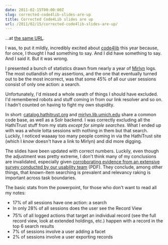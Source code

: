 ```yaml
---
date: 2011-02-15T00:00:00Z
slug: corrected-code4lib-slides-are-up
title: Corrected Code4Lib slides are up
url: /2011/02/15/corrected-code4lib-slides-are-up/
---
```


...at <a href="http://robotlibrarian.billdueber.com/wp-content/uploads/2011/02/dueber_lightning_c4l11.ppt">the same URL</a>.

I was, to put it mildly, incredibly excited about <a href="http://code4lib.org/">code4lib</a> this year because, for once, I thought I had something to say. And I did have something to say. And I said it. But it was wrong.

I presented a bunch of statistics drawn from nearly a year of <a href="http://mirlyn.lib.umich.edu/">Mirlyn</a> logs. The most outlandish of my assertions, and the one that eventually turned out to be the most incorrect, was that some 45% of all our user sessions consist of only one action: a search.

Unfortunately, I'd missed a whole swath of things I should have excluded. I'd remembered robots and stuff coming in from our link resolver and so on. I hadn't counted on having to fight my own stupidity.

In short: <a href="http://catalog.hathitrust.org/">catalog.hathitrust.org</a> and <a href="http://mirlyn.lib.umich.edu/">mirlyn.lib.umich.edu</a> share a common code base, as well as a Solr backend. I was correctly excluding all the HathiTrust stuff from my stats <em>except for simple searches</em>. What I ended up with was a whole lotta sessions with nothing in them but that search. Luckily, I noticed waaaay too many people coming in via the HathiTrust site (which I <em>know</em> doesn't have a link to Mirlyn) and did more digging.

The slides have been updated with correct numbers. Luckily, even though the adjustment was pretty extreme, I don't think many of my conclusions are invalidated, especially given <a href="http://www.lib.umich.edu/files/services/usability/MirlynSearchSurvey_Feb2011.pdf">corroborating evidence from an extensive survey conducted by our usability team</a> (PDF). They conclude, among other things, that known-item searching is prevalent and relevancy raking is important across task boundaries.

The basic stats from the powerpoint, for those who don't want to read all my notes:
<ul>
	<li>17% of all sessions have one action: a search</li>
	<li>In only 28% of all sessions does the user see the Record View</li>
	<li>75% of all logged actions that target an individual record (see the full record view, look at extended holdings, etc.) happen with a record in the top 6 search results</li>
	<li>7% of sessions involve a user adding a facet</li>
	<li>2% of sessions involve a user exporting records</li>
</ul>
